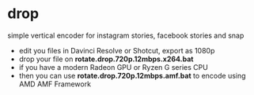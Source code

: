 # drop
simple vertical encoder for instagram stories, facebook stories and snap

* edit you files in Davinci Resolve or Shotcut, export as 1080p
* drop your file on **rotate.drop.720p.12mbps.x264.bat**
* if you have a modern Radeon GPU or Ryzen G series CPU
* then you can use **rotate.drop.720p.12mbps.amf.bat** to encode using AMD AMF Framework
